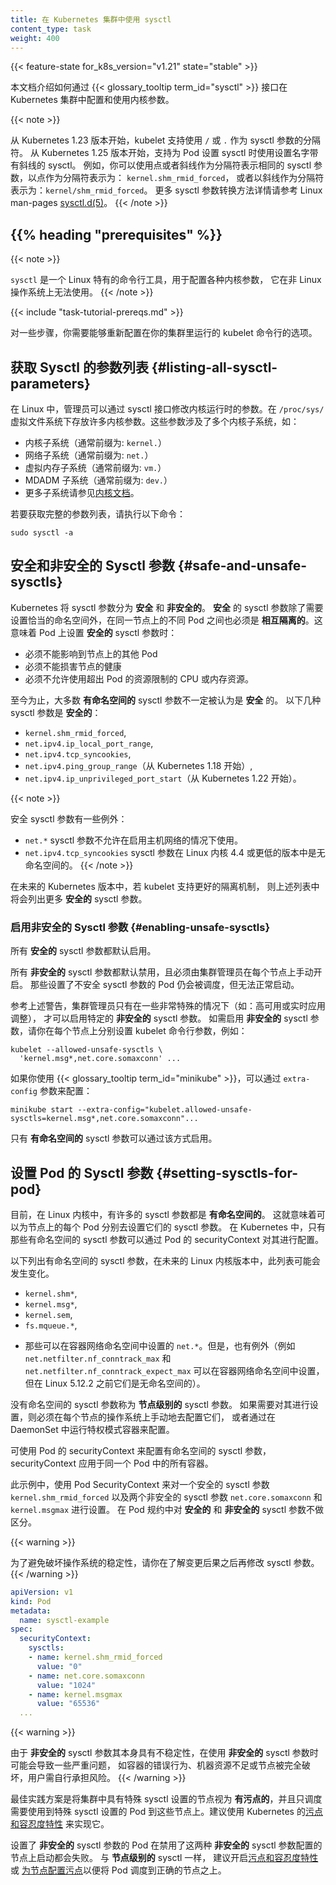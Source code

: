 ```yaml
---
title: 在 Kubernetes 集群中使用 sysctl
content_type: task
weight: 400
---
```


<!--
title: Using sysctls in a Kubernetes Cluster
reviewers:
- sttts
content_type: task
weight: 400
--->

<!-- overview -->

{{< feature-state for_k8s_version="v1.21" state="stable" >}}
<!--
This document describes how to configure and use kernel parameters within a
Kubernetes cluster using the {{< glossary_tooltip term_id="sysctl" >}}
interface.
-->
本文档介绍如何通过 {{< glossary_tooltip term_id="sysctl" >}}
接口在 Kubernetes 集群中配置和使用内核参数。

{{< note >}}
<!--
Starting from Kubernetes version 1.23, the kubelet supports the use of either `/` or `.`
as separators for sysctl names.
Starting from Kubernetes version 1.25, setting Sysctls for a Pod supports setting sysctls with slashes.
For example, you can represent the same sysctl name as `kernel.shm_rmid_forced` using a
period as the separator, or as `kernel/shm_rmid_forced` using a slash as a separator.
For more sysctl parameter conversion method details, please refer to
the page [sysctl.d(5)](https://man7.org/linux/man-pages/man5/sysctl.d.5.html) from
the Linux man-pages project.
-->
从 Kubernetes 1.23 版本开始，kubelet 支持使用 `/` 或 `.` 作为 sysctl 参数的分隔符。
从 Kubernetes 1.25 版本开始，支持为 Pod 设置 sysctl 时使用设置名字带有斜线的 sysctl。
例如，你可以使用点或者斜线作为分隔符表示相同的 sysctl 参数，以点作为分隔符表示为： `kernel.shm_rmid_forced`，
或者以斜线作为分隔符表示为：`kernel/shm_rmid_forced`。
更多 sysctl 参数转换方法详情请参考 Linux man-pages
[sysctl.d(5)](https://man7.org/linux/man-pages/man5/sysctl.d.5.html)。
{{< /note >}}

## {{% heading "prerequisites" %}}

{{< note >}}
<!--
`sysctl` is a Linux-specific command-line tool used to configure various kernel parameters
and it is not available on non-Linux operating systems.
-->
`sysctl` 是一个 Linux 特有的命令行工具，用于配置各种内核参数，
它在非 Linux 操作系统上无法使用。
{{< /note >}}

{{< include "task-tutorial-prereqs.md" >}}

<!--
For some steps, you also need to be able to reconfigure the command line
options for the kubelets running on your cluster.
-->
对一些步骤，你需要能够重新配置在你的集群里运行的 kubelet 命令行的选项。

<!-- steps -->

<!--
## Listing all Sysctl Parameters
-->
## 获取 Sysctl 的参数列表   {#listing-all-sysctl-parameters}

<!--
In Linux, the sysctl interface allows an administrator to modify kernel
parameters at runtime. Parameters are available via the `/proc/sys/` virtual
process file system. The parameters cover various subsystems such as:
-->
在 Linux 中，管理员可以通过 sysctl 接口修改内核运行时的参数。在 `/proc/sys/`
虚拟文件系统下存放许多内核参数。这些参数涉及了多个内核子系统，如：

<!--
- kernel (common prefix: `kernel.`)
- networking (common prefix: `net.`)
- virtual memory (common prefix: `vm.`)
- MDADM (common prefix: `dev.`)
- More subsystems are described in [Kernel docs](https://www.kernel.org/doc/Documentation/sysctl/README).
-->
- 内核子系统（通常前缀为: `kernel.`）
- 网络子系统（通常前缀为: `net.`）
- 虚拟内存子系统（通常前缀为: `vm.`）
- MDADM 子系统（通常前缀为: `dev.`）
- 更多子系统请参见[内核文档](https://www.kernel.org/doc/Documentation/sysctl/README)。

<!--
To get a list of all parameters, you can run
--->
若要获取完整的参数列表，请执行以下命令：

```shell
sudo sysctl -a
```

<!--
## Safe and Unsafe Sysctls

Kubernetes classes sysctls as either _safe_ or _unsafe_. In addition to proper
namespacing, a _safe_ sysctl must be properly _isolated_ between pods on the
same node. This means that setting a _safe_ sysctl for one pod
-->
## 安全和非安全的 Sysctl 参数  {#safe-and-unsafe-sysctls}

Kubernetes 将 sysctl 参数分为 **安全** 和 **非安全的**。
**安全** 的 sysctl 参数除了需要设置恰当的命名空间外，在同一节点上的不同 Pod
之间也必须是 **相互隔离的**。这意味着 Pod 上设置 **安全的** sysctl 参数时：

<!--
- must not have any influence on any other pod on the node
- must not allow to harm the node's health
- must not allow to gain CPU or memory resources outside of the resource limits
  of a pod.
-->
- 必须不能影响到节点上的其他 Pod
- 必须不能损害节点的健康
- 必须不允许使用超出 Pod 的资源限制的 CPU 或内存资源。

<!--
By far, most of the _namespaced_ sysctls are not necessarily considered _safe_.
The following sysctls are supported in the _safe_ set:
-->
至今为止，大多数 **有命名空间的** sysctl 参数不一定被认为是 **安全** 的。
以下几种 sysctl 参数是 **安全的**：

- `kernel.shm_rmid_forced`,
- `net.ipv4.ip_local_port_range`,
- `net.ipv4.tcp_syncookies`,
- `net.ipv4.ping_group_range`（从 Kubernetes 1.18 开始）,
- `net.ipv4.ip_unprivileged_port_start`（从 Kubernetes 1.22 开始）。

{{< note >}}
<!--
There are some exceptions to the set of safe sysctls:

- The `net.*` sysctls are not allowed with host networking enabled.
- The `net.ipv4.tcp_syncookies` sysctl is not namespaced on Linux kernel version 4.4 or lower.
-->
安全 sysctl 参数有一些例外：

- `net.*` sysctl 参数不允许在启用主机网络的情况下使用。
- `net.ipv4.tcp_syncookies` sysctl 参数在 Linux 内核 4.4 或更低的版本中是无命名空间的。
{{< /note >}}

<!--
This list will be extended in future Kubernetes versions when the kubelet
supports better isolation mechanisms.
-->
在未来的 Kubernetes 版本中，若 kubelet 支持更好的隔离机制，
则上述列表中将会列出更多 **安全的** sysctl 参数。

<!--
### Enabling Unsafe Sysctls

All _safe_ sysctls are enabled by default.
-->
### 启用非安全的 Sysctl 参数   {#enabling-unsafe-sysctls}

所有 **安全的** sysctl 参数都默认启用。

<!--
All _unsafe_ sysctls are disabled by default and must be allowed manually by the
cluster admin on a per-node basis. Pods with disabled unsafe sysctls will be
scheduled, but will fail to launch.
-->
所有 **非安全的** sysctl 参数都默认禁用，且必须由集群管理员在每个节点上手动开启。
那些设置了不安全 sysctl 参数的 Pod 仍会被调度，但无法正常启动。

<!--
With the warning above in mind, the cluster admin can allow certain _unsafe_
sysctls for very special situations such as high-performance or real-time
application tuning. _Unsafe_ sysctls are enabled on a node-by-node basis with a
flag of the kubelet; for example:
-->
参考上述警告，集群管理员只有在一些非常特殊的情况下（如：高可用或实时应用调整），
才可以启用特定的 **非安全的** sysctl 参数。
如需启用 **非安全的** sysctl 参数，请你在每个节点上分别设置 kubelet 命令行参数，例如：

```shell
kubelet --allowed-unsafe-sysctls \
  'kernel.msg*,net.core.somaxconn' ...
```

<!--
For {{< glossary_tooltip term_id="minikube" >}}, this can be done via the `extra-config` flag:
-->
如果你使用 {{< glossary_tooltip term_id="minikube" >}}，可以通过 `extra-config` 参数来配置：

```shell
minikube start --extra-config="kubelet.allowed-unsafe-sysctls=kernel.msg*,net.core.somaxconn"...
```
<!--
Only _namespaced_ sysctls can be enabled this way.
-->
只有 **有命名空间的** sysctl 参数可以通过该方式启用。

<!--
## Setting Sysctls for a Pod

A number of sysctls are _namespaced_ in today's Linux kernels. This means that
they can be set independently for each pod on a node. Only namespaced sysctls
are configurable via the pod securityContext within Kubernetes.
-->
## 设置 Pod 的 Sysctl 参数   {#setting-sysctls-for-pod}

目前，在 Linux 内核中，有许多的 sysctl 参数都是 **有命名空间的**。
这就意味着可以为节点上的每个 Pod 分别去设置它们的 sysctl 参数。
在 Kubernetes 中，只有那些有命名空间的 sysctl 参数可以通过 Pod 的 securityContext 对其进行配置。

<!--
The following sysctls are known to be namespaced. This list could change
in future versions of the Linux kernel.
-->
以下列出有命名空间的 sysctl 参数，在未来的 Linux 内核版本中，此列表可能会发生变化。

- `kernel.shm*`,
- `kernel.msg*`,
- `kernel.sem`,
- `fs.mqueue.*`,
<!--
- Those `net.*` that can be set in container networking namespace. However,
  there are exceptions (e.g., `net.netfilter.nf_conntrack_max` and
  `net.netfilter.nf_conntrack_expect_max` can be set in container networking
  namespace but are unnamespaced before Linux 5.12.2).
-->
- 那些可以在容器网络命名空间中设置的 `net.*`。但是，也有例外（例如
  `net.netfilter.nf_conntrack_max` 和 `net.netfilter.nf_conntrack_expect_max`
  可以在容器网络命名空间中设置，但在 Linux 5.12.2 之前它们是无命名空间的）。

<!--
Sysctls with no namespace are called _node-level_ sysctls. If you need to set
them, you must manually configure them on each node's operating system, or by
using a DaemonSet with privileged containers.
-->
没有命名空间的 sysctl 参数称为 **节点级别的** sysctl 参数。
如果需要对其进行设置，则必须在每个节点的操作系统上手动地去配置它们，
或者通过在 DaemonSet 中运行特权模式容器来配置。

<!--
Use the pod securityContext to configure namespaced sysctls. The securityContext
applies to all containers in the same pod.
-->
可使用 Pod 的 securityContext 来配置有命名空间的 sysctl 参数，
securityContext 应用于同一个 Pod 中的所有容器。

<!--
This example uses the pod securityContext to set a safe sysctl
`kernel.shm_rmid_forced` and two unsafe sysctls `net.core.somaxconn` and
`kernel.msgmax`. There is no distinction between _safe_ and _unsafe_ sysctls in
the specification.
-->
此示例中，使用 Pod SecurityContext 来对一个安全的 sysctl 参数
`kernel.shm_rmid_forced` 以及两个非安全的 sysctl 参数
`net.core.somaxconn` 和 `kernel.msgmax` 进行设置。
在 Pod 规约中对 **安全的** 和 **非安全的** sysctl 参数不做区分。

{{< warning >}}
<!--
Only modify sysctl parameters after you understand their effects, to avoid
destabilizing your operating system.
-->
为了避免破坏操作系统的稳定性，请你在了解变更后果之后再修改 sysctl 参数。
{{< /warning >}}

```yaml
apiVersion: v1
kind: Pod
metadata:
  name: sysctl-example
spec:
  securityContext:
    sysctls:
    - name: kernel.shm_rmid_forced
      value: "0"
    - name: net.core.somaxconn
      value: "1024"
    - name: kernel.msgmax
      value: "65536"
  ...
```

<!-- discussion -->

{{< warning >}}
<!--
Due to their nature of being _unsafe_, the use of _unsafe_ sysctls
is at-your-own-risk and can lead to severe problems like wrong behavior of
containers, resource shortage or complete breakage of a node.
-->
由于 **非安全的** sysctl 参数其本身具有不稳定性，在使用 **非安全的** sysctl 参数时可能会导致一些严重问题，
如容器的错误行为、机器资源不足或节点被完全破坏，用户需自行承担风险。
{{< /warning >}}

<!--
It is good practice to consider nodes with special sysctl settings as
_tainted_ within a cluster, and only schedule pods onto them which need those
sysctl settings. It is suggested to use the Kubernetes [_taints and toleration_
feature](/docs/reference/generated/kubectl/kubectl-commands/#taint) to implement this.
-->
最佳实践方案是将集群中具有特殊 sysctl 设置的节点视为 **有污点的**，并且只调度需要使用到特殊
sysctl 设置的 Pod 到这些节点上。建议使用 Kubernetes
的[污点和容忍度特性](/docs/reference/generated/kubectl/kubectl-commands/#taint) 来实现它。

<!--
A pod with the _unsafe_ sysctls will fail to launch on any node which has not
enabled those two _unsafe_ sysctls explicitly. As with _node-level_ sysctls it
is recommended to use
[_taints and toleration_ feature](/docs/reference/generated/kubectl/kubectl-commands/#taint) or
[taints on nodes](/docs/concepts/scheduling-eviction/taint-and-toleration/)
to schedule those pods onto the right nodes.
-->
设置了 **非安全的** sysctl 参数的 Pod 在禁用了这两种 **非安全的** sysctl 参数配置的节点上启动都会失败。
与 **节点级别的** sysctl 一样，
建议开启[污点和容忍度特性](/docs/reference/generated/kubectl/kubectl-commands/#taint)或
[为节点配置污点](/zh-cn/docs/concepts/scheduling-eviction/taint-and-toleration/)以便将
Pod 调度到正确的节点之上。
